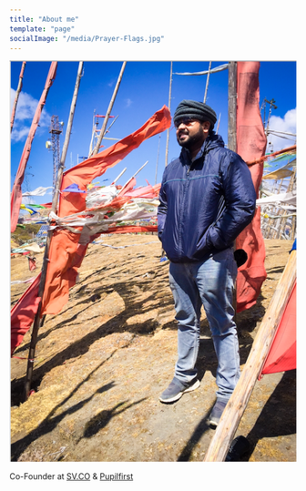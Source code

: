 ```yaml
---
title: "About me"
template: "page"
socialImage: "/media/Prayer-Flags.jpg"
---
```


![Very reluctant, but puppet nevertheless. Severing one string at a time, since 1987](/media/Prayer-Flags.jpg)

Co-Founder at [SV.CO](wwww.sv.co) & [Pupilfirst](www.pupilfirst.com) 

